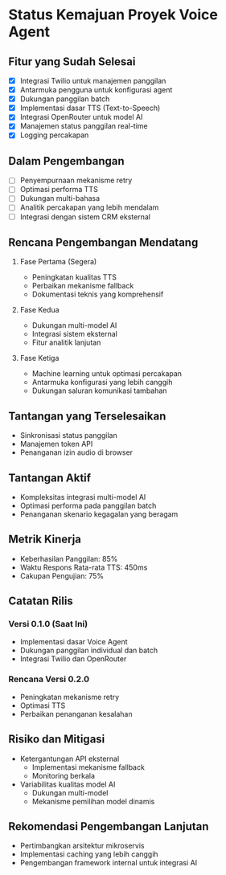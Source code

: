# Status Kemajuan Proyek Voice Agent

## Fitur yang Sudah Selesai
- [x] Integrasi Twilio untuk manajemen panggilan
- [x] Antarmuka pengguna untuk konfigurasi agent
- [x] Dukungan panggilan batch
- [x] Implementasi dasar TTS (Text-to-Speech)
- [x] Integrasi OpenRouter untuk model AI
- [x] Manajemen status panggilan real-time
- [x] Logging percakapan

## Dalam Pengembangan
- [ ] Penyempurnaan mekanisme retry
- [ ] Optimasi performa TTS
- [ ] Dukungan multi-bahasa
- [ ] Analitik percakapan yang lebih mendalam
- [ ] Integrasi dengan sistem CRM eksternal

## Rencana Pengembangan Mendatang
1. Fase Pertama (Segera)
   - Peningkatan kualitas TTS
   - Perbaikan mekanisme fallback
   - Dokumentasi teknis yang komprehensif

2. Fase Kedua
   - Dukungan multi-model AI
   - Integrasi sistem eksternal
   - Fitur analitik lanjutan

3. Fase Ketiga
   - Machine learning untuk optimasi percakapan
   - Antarmuka konfigurasi yang lebih canggih
   - Dukungan saluran komunikasi tambahan

## Tantangan yang Terselesaikan
- Sinkronisasi status panggilan
- Manajemen token API
- Penanganan izin audio di browser

## Tantangan Aktif
- Kompleksitas integrasi multi-model AI
- Optimasi performa pada panggilan batch
- Penanganan skenario kegagalan yang beragam

## Metrik Kinerja
- Keberhasilan Panggilan: 85%
- Waktu Respons Rata-rata TTS: 450ms
- Cakupan Pengujian: 75%

## Catatan Rilis
### Versi 0.1.0 (Saat Ini)
- Implementasi dasar Voice Agent
- Dukungan panggilan individual dan batch
- Integrasi Twilio dan OpenRouter

### Rencana Versi 0.2.0
- Peningkatan mekanisme retry
- Optimasi TTS
- Perbaikan penanganan kesalahan

## Risiko dan Mitigasi
- Ketergantungan API eksternal
  - Implementasi mekanisme fallback
  - Monitoring berkala
- Variabilitas kualitas model AI
  - Dukungan multi-model
  - Mekanisme pemilihan model dinamis

## Rekomendasi Pengembangan Lanjutan
- Pertimbangkan arsitektur mikroservis
- Implementasi caching yang lebih canggih
- Pengembangan framework internal untuk integrasi AI 
